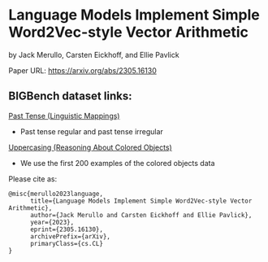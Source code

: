 # Language Models Implement Simple Word2Vec-style Vector Arithmetic
by Jack Merullo, Carsten Eickhoff, and Ellie Pavlick

Paper URL: https://arxiv.org/abs/2305.16130

## BIGBench dataset links:
[Past Tense (Linguistic Mappings)](https://github.com/google/BIG-bench/tree/main/bigbench/benchmark_tasks/linguistic_mappings)
* Past tense regular and past tense irregular

[Uppercasing (Reasoning About Colored Objects)](https://github.com/google/BIG-bench/tree/main/bigbench/benchmark_tasks/reasoning_about_colored_objects)
* We use the first 200 examples of the colored objects data

Please cite as:
```
@misc{merullo2023language,
      title={Language Models Implement Simple Word2Vec-style Vector Arithmetic}, 
      author={Jack Merullo and Carsten Eickhoff and Ellie Pavlick},
      year={2023},
      eprint={2305.16130},
      archivePrefix={arXiv},
      primaryClass={cs.CL}
}
```
